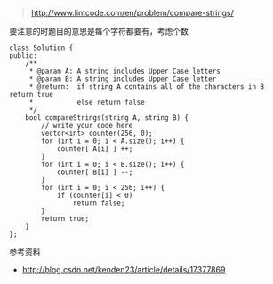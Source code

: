
>http://www.lintcode.com/en/problem/compare-strings/

要注意的时题目的意思是每个字符都要有，考虑个数

	class Solution {
	public:
	    /**
	     * @param A: A string includes Upper Case letters
	     * @param B: A string includes Upper Case letter
	     * @return:  if string A contains all of the characters in B return true
	     *           else return false
	     */
	    bool compareStrings(string A, string B) {
	        // write your code here
	        vector<int> counter(256, 0);
	        for (int i = 0; i < A.size(); i++) {
	            counter[ A[i] ] ++;
	        }
	        for (int i = 0; i < B.size(); i++) {
	            counter[ B[i] ] --;
	        }
	        for (int i = 0; i < 256; i++) {
	            if (counter[i] < 0)
	                return false;
	        }
	        return true;
	    }
	};



参考资料

+ http://blog.csdn.net/kenden23/article/details/17377869
